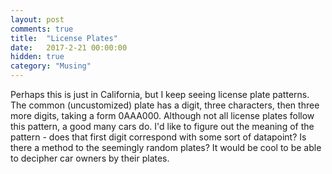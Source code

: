 ```yaml
---
layout: post
comments: true
title:  "License Plates"
date:   2017-2-21 00:00:00
hidden: true
category: "Musing"
---
```


Perhaps this is just in California, but I keep seeing license plate patterns. The common (uncustomized) plate has a digit, three characters, then three more digits, taking a form 0AAA000. Although not all license plates follow this pattern, a good many cars do. I'd like to figure out the meaning of the pattern - does that first digit correspond with some sort of datapoint? Is there a method to the seemingly random plates? It would be cool to be able to decipher car owners by their plates.
